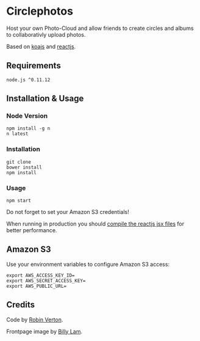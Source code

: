 # Circlephotos

Host your own Photo-Cloud and allow friends to create circles and albums to collaborativly upload photos.

Based on [koajs](http://koajs.com/) and [reactjs](http://facebook.github.io/react/).

## Requirements

    node.js ^0.11.12

## Installation & Usage

### Node Version

    npm install -g n
    n latest

### Installation

    git clone
    bower install
    npm install

### Usage

    npm start

Do not forget to set your Amazon S3 credentials!

When running in production you should [compile the reactjs jsx files](http://facebook.github.io/react/docs/tooling-integration.html#jsx) for better performance.

## Amazon S3
Use your environment variables to configure Amazon S3 access:

    export AWS_ACCESS_KEY_ID=
    export AWS_SECRET_ACCESS_KEY=
    export AWS_PUBLIC_URL=

## Credits

Code by [Robin Verton](http://robinverton.de).

Frontpage image by [Billy Lam](http://www.flickr.com/photos/billy_lam/).

